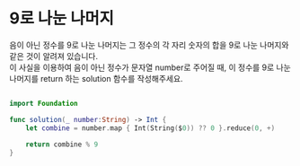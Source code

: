9로 나눈 나머지
===================

음이 아닌 정수를 9로 나눈 나머지는 그 정수의 각 자리 숫자의 합을 9로 나눈 나머지와 같은 것이 알려져 있습니다.   
이 사실을 이용하여 음이 아닌 정수가 문자열 number로 주어질 때, 이 정수를 9로 나눈 나머지를 return 하는 solution 함수를 작성해주세요.   



```swift

import Foundation

func solution(_ number:String) -> Int {
    let combine = number.map { Int(String($0)) ?? 0 }.reduce(0, +)
    
    return combine % 9
}

```
